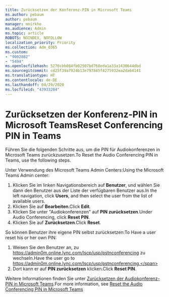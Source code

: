 ```yaml
---
title: Zurücksetzen der Konferenz-PIN in Microsoft Teams
ms.author: pebaum
author: pebaum
manager: mnirkhe
ms.audience: Admin
ms.topic: article
ROBOTS: NOINDEX, NOFOLLOW
localization_priority: Priority
ms.collection: Adm_O365
ms.custom:
- "9002882"
- "5494"
ms.openlocfilehash: 5276cbb084fb02507bd768eda1a33a1430644dbd
ms.sourcegitcommit: cd25f39a7924b13e797845f4275932ea2da64141
ms.translationtype: HT
ms.contentlocale: de-DE
ms.lasthandoff: 04/29/2020
ms.locfileid: "43933204"
---
```

# <a name="reset-conferencing-pin-in-teams"></a><span data-ttu-id="58a05-102">Zurücksetzen der Konferenz-PIN in Microsoft Teams</span><span class="sxs-lookup"><span data-stu-id="58a05-102">Reset Conferencing PIN in Teams</span></span>

<span data-ttu-id="58a05-103">Führen Sie die folgenden Schritte aus, um die PIN für Audiokonferenzen in Microsoft Teams zurückzusetzen.</span><span class="sxs-lookup"><span data-stu-id="58a05-103">To Reset the Audio Conferencing PIN in Teams, use the following steps.</span></span>  

<span data-ttu-id="58a05-104">Unter Verwendung des Microsoft Teams Admin Centers:</span><span class="sxs-lookup"><span data-stu-id="58a05-104">Using the Microsoft Teams Admin center:</span></span>

1. <span data-ttu-id="58a05-105">Klicken Sie im linken Navigationsbereich auf **Benutzer**, und wählen Sie dann den Benutzer aus der Liste der verfügbaren Benutzer aus.</span><span class="sxs-lookup"><span data-stu-id="58a05-105">In the left navigation, click **Users**, and then select the user from the list of available users.</span></span>
2. <span data-ttu-id="58a05-106">Klicken Sie auf **Bearbeiten**.</span><span class="sxs-lookup"><span data-stu-id="58a05-106">Click **Edit**.</span></span>
3. <span data-ttu-id="58a05-107">Klicken Sie unter "Audiokonferenzen" auf **PIN zurücksetzen**.</span><span class="sxs-lookup"><span data-stu-id="58a05-107">Under Audio Conferencing, click **Reset PIN**.</span></span>
4. <span data-ttu-id="58a05-108">Klicken Sie auf **Zurücksetzen**.</span><span class="sxs-lookup"><span data-stu-id="58a05-108">Click **Reset**.</span></span>

<span data-ttu-id="58a05-109">So können Benutzer ihre eigene PIN selbst zurücksetzen:</span><span class="sxs-lookup"><span data-stu-id="58a05-109">To Have a user reset his or her own PIN:</span></span>
1. <span data-ttu-id="58a05-110">Weisen Sie den Benutzer an, zu https://admin0m.online.lync.com/lscp/usp/pstnconferencing zu wechseln.</span><span class="sxs-lookup"><span data-stu-id="58a05-110">Have the user go to https://admin0m.online.lync.com/lscp/usp/pstnconferencing.</span></span>
2. <span data-ttu-id="58a05-111">Dort kann er auf **PIN zurücksetzen** klicken.</span><span class="sxs-lookup"><span data-stu-id="58a05-111">Click **Reset PIN**.</span></span>

<span data-ttu-id="58a05-112">Weitere Informationen finden Sie unter [Zurücksetzen der Audiokonferenz-PIN in Microsoft Teams](https://docs.microsoft.com/microsoftteams/reset-the-audio-conferencing-pin-in-teams).</span><span class="sxs-lookup"><span data-stu-id="58a05-112">For more information, see [Reset the Audio Conferencing PIN in Microsoft Teams](https://docs.microsoft.com/microsoftteams/reset-the-audio-conferencing-pin-in-teams)</span></span>
